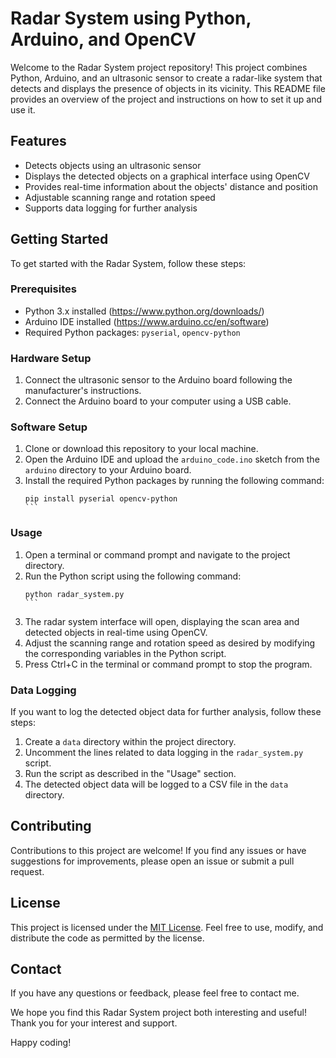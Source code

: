 # Radar System using Python, Arduino, and OpenCV

Welcome to the Radar System project repository! This project combines Python, Arduino, and an ultrasonic sensor to create a radar-like system that detects and displays the presence of objects in its vicinity. This README file provides an overview of the project and instructions on how to set it up and use it.

## Features

- Detects objects using an ultrasonic sensor
- Displays the detected objects on a graphical interface using OpenCV
- Provides real-time information about the objects' distance and position
- Adjustable scanning range and rotation speed
- Supports data logging for further analysis

## Getting Started

To get started with the Radar System, follow these steps:

### Prerequisites

- Python 3.x installed (https://www.python.org/downloads/)
- Arduino IDE installed (https://www.arduino.cc/en/software)
- Required Python packages: `pyserial`, `opencv-python`

### Hardware Setup

1. Connect the ultrasonic sensor to the Arduino board following the manufacturer's instructions.
2. Connect the Arduino board to your computer using a USB cable.

### Software Setup

1. Clone or download this repository to your local machine.
2. Open the Arduino IDE and upload the `arduino_code.ino` sketch from the `arduino` directory to your Arduino board.
3. Install the required Python packages by running the following command:
   ````
   pip install pyserial opencv-python
   ```

### Usage

1. Open a terminal or command prompt and navigate to the project directory.
2. Run the Python script using the following command:
   ````
   python radar_system.py
   ```
3. The radar system interface will open, displaying the scan area and detected objects in real-time using OpenCV.
4. Adjust the scanning range and rotation speed as desired by modifying the corresponding variables in the Python script.
5. Press Ctrl+C in the terminal or command prompt to stop the program.

### Data Logging

If you want to log the detected object data for further analysis, follow these steps:

1. Create a `data` directory within the project directory.
2. Uncomment the lines related to data logging in the `radar_system.py` script.
3. Run the script as described in the "Usage" section.
4. The detected object data will be logged to a CSV file in the `data` directory.

## Contributing

Contributions to this project are welcome! If you find any issues or have suggestions for improvements, please open an issue or submit a pull request.

## License

This project is licensed under the [MIT License](LICENSE). Feel free to use, modify, and distribute the code as permitted by the license.

## Contact

If you have any questions or feedback, please feel free to contact me.

We hope you find this Radar System project both interesting and useful! Thank you for your interest and support.

Happy coding!
